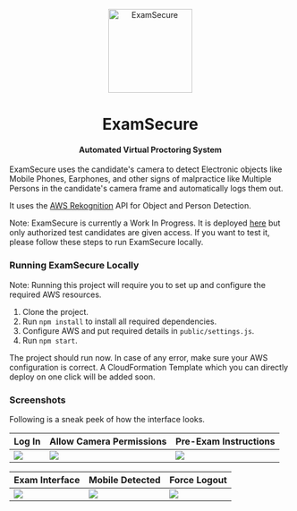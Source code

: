 <p align="center">
  <a href="https://ty52.rajrajhans.com">
    <img alt="ExamSecure" src="http://assets.rajrajhans.com/examsecure_logo.png" width="150"/>
  </a>
</p>

<h1 align="center">
  ExamSecure
</h1>


<h4 align="center">
  Automated Virtual Proctoring System 
</h4>

ExamSecure uses the candidate's camera to detect Electronic objects like Mobile Phones, Earphones, and other signs of malpractice like  Multiple Persons in the candidate's camera frame and automatically logs them out. 

It uses the [AWS Rekognition](https://aws.amazon.com/rekognition/) API for Object and Person Detection.

Note: ExamSecure is currently a Work In Progress. It is deployed [here](https://ty52.rajrajhans.com) but only authorized test candidates are given access. If you want to test it, please follow these steps to run ExamSecure locally.

### Running ExamSecure Locally

Note: Running this project will require you to set up and configure 
the required AWS resources.

1. Clone the project.
2. Run `npm install` to install all required dependencies.
3. Configure AWS and put required details in `public/settings.js`.
4. Run `npm start`.

The project should run now. In case of any error, make sure your AWS configuration is correct. A CloudFormation Template which you can directly deploy on one click will be added soon. 

### Screenshots

Following is a sneak peek of how the interface looks.

| Log In                              | Allow Camera Permissions                             | Pre-Exam Instructions                            |
| ------------------------------------ | ------------------------------------ | ------------------------------------ |
| ![](https://assets.rajrajhans.com/examsecure_ss1.png) | ![](https://assets.rajrajhans.com/examsecure_ss2.png) | ![](https://assets.rajrajhans.com/examsecure_ss3.png) |

| Exam Interface                              | Mobile Detected                             | Force Logout                             |
| ------------------------------------ | ------------------------------------ | ------------------------------------ |
| ![](https://assets.rajrajhans.com/examsecure_ss4.png) | ![](https://assets.rajrajhans.com/examsecure_ss5.png) | ![](https://assets.rajrajhans.com/examsecure_ss5.png) |
